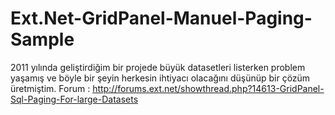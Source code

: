 Ext.Net-GridPanel-Manuel-Paging-Sample
======================================

2011 yılında geliştirdiğim bir projede büyük datasetleri listerken problem yaşamış ve böyle bir şeyin herkesin ihtiyacı olacağını düşünüp bir çözüm üretmiştim. Forum : http://forums.ext.net/showthread.php?14613-GridPanel-Sql-Paging-For-large-Datasets

